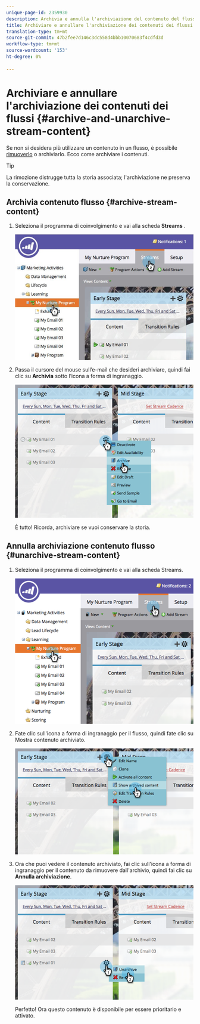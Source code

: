 ```yaml
---
unique-page-id: 2359930
description: Archivia e annulla l'archiviazione del contenuto del flusso - Documenti Marketo - Documentazione del prodotto
title: Archiviare e annullare l'archiviazione dei contenuti dei flussi
translation-type: tm+mt
source-git-commit: 47b2fee7d146c3dc558d4bbb10070683f4cdfd3d
workflow-type: tm+mt
source-wordcount: '153'
ht-degree: 0%

---
```



# Archiviare e annullare l&#39;archiviazione dei contenuti dei flussi {#archive-and-unarchive-stream-content}

Se non si desidera più utilizzare un contenuto in un flusso, è possibile [rimuoverlo](remove-stream-content.md) o archiviarlo. Ecco come archiviare i contenuti.

>[!TIP]
>
>La rimozione distrugge tutta la storia associata; l&#39;archiviazione ne preserva la conservazione.

## Archivia contenuto flusso {#archive-stream-content}

1. Seleziona il programma di coinvolgimento e vai alla scheda **Streams** .

   ![](assets/cloneasteam-4.jpg)

1. Passa il cursore del mouse sull’e-mail che desideri archiviare, quindi fai clic su **Archivia** sotto l’icona a forma di ingranaggio.

   ![](assets/image2014-9-15-17-3a42-3a7.png)

   È tutto! Ricorda, archiviare se vuoi conservare la storia.

## Annulla archiviazione contenuto flusso {#unarchive-stream-content}

1. Seleziona il programma di coinvolgimento e vai alla scheda Streams.

   ![](assets/image2014-9-15-17-3a42-3a11.png)

1. Fate clic sull&#39;icona a forma di ingranaggio per il flusso, quindi fate clic su Mostra contenuto archiviato.

   ![](assets/image2014-9-15-17-3a42-3a15.png)

1. Ora che puoi vedere il contenuto archiviato, fai clic sull&#39;icona a forma di ingranaggio per il contenuto da rimuovere dall&#39;archivio, quindi fai clic su **Annulla archiviazione**.

   ![](assets/image2014-9-15-17-3a42-3a24.png)

   Perfetto! Ora questo contenuto è disponibile per essere prioritario e attivato.

